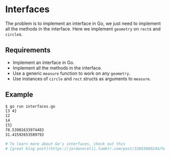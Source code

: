 # Interfaces

The problem is to implement an interface in Go, we just need to implement all the methods in the interface. Here we implement `geometry` on `rect`s and `circle`s.

## Requirements

- Implement an interface in Go.
- Implement all the methods in the interface.
- Use a generic `measure` function to work on any `geometry`.
- Use instances of `circle` and `rect` structs as arguments to `measure`.

## Example

```sh
$ go run interfaces.go
{3 4}
12
14
{5}
78.53981633974483
31.41592653589793

# To learn more about Go's interfaces, check out this
# [great blog post](https://jordanorelli.tumblr.com/post/32665860244/how-to-use-interfaces-in-go).
```
